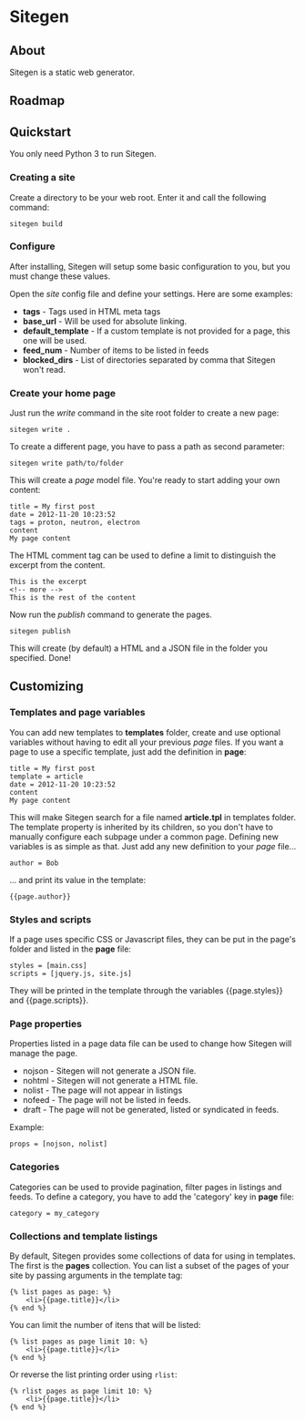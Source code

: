# Sitegen

## About
Sitegen is a static web generator.

## Roadmap




## Quickstart
You only need Python 3 to run Sitegen.

### Creating a site
Create a directory to be your web root. Enter it and call the following command:

	sitegen build

### Configure
After installing, Sitegen will setup some basic configuration to you, but you must change these values.

Open the *site* config file and define your settings. Here are some examples:
* **tags** - Tags used in HTML meta tags
* **base_url** - Will be used for absolute linking.
* **default_template** - If a custom template is not provided for a page, this one will be used.
* **feed_num** - Number of items to be listed in feeds
* **blocked_dirs** - List of directories separated by comma that Sitegen won't read.

### Create your home page
Just run the *write* command in the site root folder to create a new page:

    sitegen write .

To create a different page, you have to pass a path as second parameter:

    sitegen write path/to/folder

This will create a *page* model file. You're ready to start adding your own content:

    title = My first post
    date = 2012-11-20 10:23:52
    tags = proton, neutron, electron
    content
    My page content

The HTML comment tag <!-- more --> can be used to define a limit to distinguish the excerpt from the content.

	This is the excerpt
	<!-- more -->
	This is the rest of the content

Now run the *publish* command to generate the pages.

    sitegen publish

This will create (by default) a HTML and a JSON file in the folder you specified. Done!

## Customizing
### Templates and page variables
You can add new templates to **templates** folder, create and use optional variables without having to edit all your previous *page* files. If you want a page to use a specific template, just add the definition in **page**:

    title = My first post
    template = article
    date = 2012-11-20 10:23:52
    content
    My page content

This will make Sitegen search for a file named **article.tpl** in templates folder. The template property is inherited by its children, so you don't have to manually configure each subpage under a common page.
Defining new variables is as simple as that. Just add any new definition to your *page* file...

    author = Bob

... and print its value in the template:

    {{page.author}}

### Styles and scripts
If a page uses specific CSS or Javascript files, they can be put in the page's folder and listed in the **page** file:

	styles = [main.css]
	scripts = [jquery.js, site.js]

They will be printed in the template through the variables {{page.styles}} and {{page.scripts}}.

### Page properties
Properties listed in a page data file can be used to change how Sitegen will manage the page.

* nojson - Sitegen will not generate a JSON file.
* nohtml - Sitegen will not generate a HTML file.
* nolist - The page will not appear in listings
* nofeed - The page will not be listed in feeds.
* draft - The page will not be generated, listed or syndicated in feeds.

Example:

	props = [nojson, nolist]

### Categories
Categories can be used to provide pagination, filter pages in listings and feeds. To define a category, you have to add the 'category' key in **page** file:

	category = my_category

### Collections and template listings
By default, Sitegen provides some collections of data for using in templates. The first is the **pages** collection. You can list a subset of the pages of your site by passing arguments in the template tag:

	{% list pages as page: %}
        <li>{{page.title}}</li>
    {% end %}

You can limit the number of itens that will be listed:

	{% list pages as page limit 10: %}
        <li>{{page.title}}</li>
    {% end %}

Or reverse the list printing order using `rlist`:

	{% rlist pages as page limit 10: %}
        <li>{{page.title}}</li>
    {% end %}
